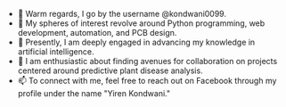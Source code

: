 - 👋 Warm regards, I go by the username @kondwani0099.
- 👀 My spheres of interest revolve around Python programming, web development, automation, and PCB design.
- 🌱 Presently, I am deeply engaged in advancing my knowledge in artificial intelligence.
- 💞️ I am enthusiastic about finding avenues for collaboration on projects centered around predictive plant disease analysis.
- 📫 To connect with me, feel free to reach out on Facebook through my profile under the name "Yiren Kondwani."

<!---
kondwani0099/kondwani0099 is a ✨ special ✨ repository because its `README.md` (this file) appears on your GitHub profile.
You can click the Preview link to take a look at your changes.
--->
